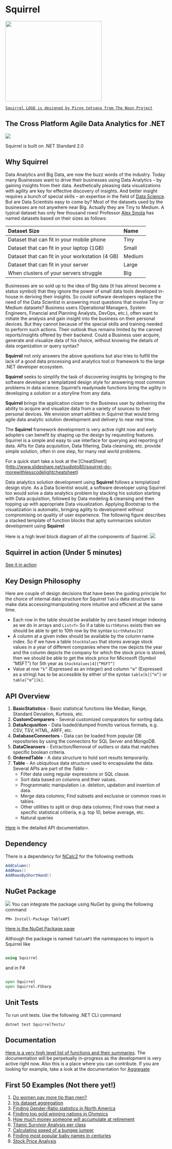 
Squirrel
======== 

<img src="squirrel_logo.png" border="0" height="250" width="300">

[`Squirrel LOGO is designed by Pirog tetyana from The Noun Project`](https://raw.github.com/sudipto80/Squirrel/newb/img/license.txt)

The Cross Platform Agile Data Analytics for .NET 
------------------------------------------------
<img src="https://www.pocketsolution.net/img/mac-linux-windows.png"/>

Squirrel is built on .NET Standard 2.0

<!--<a href="Squirrel"><img src="https://raw.github.com/sudipto80/Squirrel/newb/img/icon_26718.png" align="left" t="100" width="100" ></a>-->


Why Squirrel
------------
Data Analytics and Big Data, are now the buzz words of the industry. Today many Businesses want to drive their businesses using Data Analytics – by gaining insights from their data. Aesthetically pleasing data visualizations with agility are key for effective discovery of insights. And better insight requires a bunch of special skills – an expertise in the field of [Data Science](http://en.wikipedia.org/wiki/Data_science). But are Data Scientists easy to come by?
Most of the datasets used by the businesses are not anywhere near Big. Actually they are Tiny to Medium. A typical dataset has only few thousand rows! Professor [Alex Smola](https://www.linkedin.com/in/smola) has named datasets based on their sizes as follows:

|Dataset Size| Name |
:------------|:------|
|Dataset that can fit in your mobile phone |Tiny |
|Dataset that can fit in your laptop (1GB) |Small |
|Dataset that can fit in your workstation (4 GB) |Medium |
|Dataset that can fit in your server | Large |
|When clusters of your servers struggle| Big|


Businesses are so sold up to the idea of Big data (it has almost become a status symbol) that they ignore the power of small data tools developed in-house in deriving their insights. So could software developers replace the need of the Data Scientist in answering most questions that involve Tiny or Medium datasets?
Business users (Operational Managers, System Engineers, Financial and Planning Analysts, DevOps, etc.), often want to initiate the analysis and gain insight into the
business on their personal devices. But they cannot because of the special skills and training needed to perform such actions. Their outlook thus remains limited by the canned reports/insights offered by their backend. Could a Business user acquire, generate and visualize data of his choice, without knowing the details of data organization or query syntax?

**Squirrel** not only answers the above questions but also tries to fulfill the lack of a good data processing and analytics tool or framework to the large .NET developer ecosystem.

**Squirrel** seeks to simplify the task of discovering insights by bringing to the software developer a templatized design style for answering most common problems in data science. Squirrel’s readymade functions bring the agility in developing a solution or a storyline from any data.

**Squirrel** brings the application closer to the Business user by delivering the ability to acquire and visualize data from a variety of sources to their personal devices. We envision smart abilities in Squirrel that would bring agile data analytic solution development and delivery to near real time.

The **Squirrel** framework development is very active right now and early adopters can benefit by shaping up the design by requesting features. Squirrel is a simple and easy to use interface for querying and reporting of data. APIs for Data acquisition, Data filtering, Data cleansing, etc. provide simple solution, often in one step, for many real world problems. 

For a quick start take a look at the [CheatSheet] (http://www.slideshare.net/sudipto80/squirrel-do-morewithlesscodelightcheatsheet)

Data analytics solution development using **Squirrel** follows a templatized design style. As a Data Scientist would, a software developer using Squirrel too would solve a data analytics problem by stacking his solution starting with Data acquisition, followed by Data modeling & cleansing and then topping up with appropriate Data visualization. Applying Bootstrap to the visualization is automatic, bringing agility to development without compromising on quality of user experience. The following figure describes a stacked template of function blocks that aptly summarizes solution development using **Squirrel**

Here is a high level block diagram of all the components of Squirrel.
<img src="squirrel_block.png"/>

Squirrel in action (Under 5 minutes)
------------------
[See it in action](https://youtu.be/jv1znNEq5h4)



Key Design Philosophy
---------------------
Here are couple of design decisions that have been the guiding principle for the choice of internal data structure for Squirrel ```Table``` data structure to make data accessing/manipulating more intuitive and efficient at the same time.
* Each row in the table should be available by zero based integer indexing as we do in arrays and ```List<T>``` So if a table ```birthRates``` exists then we should be able to get to 10th row by the syntax ```birthRates[9]```
* A column at a given index should be available by the column name index. So if we have a table ```StockValues``` that stores average stock values in a year of different companies where the row depicts the year and the column depicts the company for which the stock price is stored, then we should be able to get the stock price for Microsoft (Symbol “MSFT”) for 5th year as ```StockValues[4][“MSFT”]```
* Value at row ```“k”``` (Expressed as an integer) and column ```“m”``` (Expressed as a string) has to be accessible by either of the syntax ```table[k][“m”]``` or ```table[“m”][k]```.


API Overview
------------

1. **BasicStatistics** - Basic statistical functions like Median, Range, Standard Deviation, Kurtosis, etc.
2. **CustomComparers** - Several customized comparators for sorting data.
3. **DataAcqusition** - Data loaded/dumped from/to various formats, e.g. CSV, TSV, HTML, ARFF, etc.
4. **DatabaseConnectors** - Data can be loaded from popular DB repositories by using the connectors for SQL Server and MongoDB.
5. **DataCleansers** - Extraction/Removal of outliers or data that matches specific boolean criteria.
6. **OrderedTable** - A data structure to hold sort results temporarily.
7. **Table** - An ubiquitous data structure used to encapsulate the data. Several APIs are part of the *Table* -
   * Filter data using regular expressions or SQL clause.
   * Sort data based on columns and their values.
   * Programmatic manipulation i.e. deletion, updation and insertion of data.
   * Merge data columns; Find subsets and exclusive or common rows in tables.
   * Other utilities to split or drop data columns; Find rows that meet a specific statistical critieria, e.g. top 10, below average, etc.
   * Natural queries

[Here](https://raw.github.com/sudipto80/Squirrel/newb/doc/TableAPI.chm) is the detailed API documentation.

Dependency
----------

There is a dependency for [NCalc2](https://github.com/sklose/NCalc2) for the following methods 
```csharp
AddColumn() 
AddRows()
AddRowsByShortHand()
``` 

NuGet Package
-------------
<img src="http://cdn.ws.citrix.com/wp-content/uploads/2011/09/NugetIcon.png"/>
You can integrate the package using NuGet by giving the following command</br>

```
PM> Install-Package TableAPI 
```

[Here is the NuGet Package page](https://www.nuget.org/packages/TableAPI/)

Although the package is named `TableAPI` the namespaces to import is Squirrel like 

```csharp

using Squirrel

``` 

and in F# 

```fsharp 

open Squirrel
open Squirrel.FSharp

```

Unit Tests
----------
To run unit tests. Use the following .NET CLI command 

```batch
dotnet test SquirrelTests/
``` 

Documentation
-------------
[Here is a very high level list of functions and their summaries](https://github.com/sudipto80/Squirrel/blob/master/Documentations/Documentation.md). The documentation will be perpetually in-progress as the development is very active right now. Also this is a place where you can contribute. If you are looking for example, take a look at the documentation for [Aggregate](https://github.com/sudipto80/Squirrel/blob/master/Documentations/Aggregate.md) 



First 50 Examples (Not there yet!)
----------------------------------

1. [Do women pay more tip than men?](https://github.com/sudipto80/Squirrel/blob/master/ScreenCastDemos/example-01.md)
2. [Iris dataset aggregation](https://github.com/sudipto80/Squirrel/blob/master/ScreenCastDemos/example-02.md)
3. [Finding Gender-Ratio statistics in North America](https://github.com/sudipto80/Squirrel/blob/master/ScreenCastDemos/example-03.md)
4. [Finding top gold winning nations in Olympics](https://github.com/sudipto80/Squirrel/blob/master/ScreenCastDemos/example-04.md)
5. [How much money someone will accumulate at retirement](https://github.com/sudipto80/Squirrel/blob/master/ScreenCastDemos/example-05.md)
6. [Titanic Survivor Analysis per class](https://github.com/sudipto80/Squirrel/blob/master/ScreenCastDemos/example-06.md)
7. [Calculating speed of a bungee jumper](https://github.com/sudipto80/Squirrel/blob/master/ScreenCastDemos/example-07.md)
8. [Finding most popular baby names in centuries](https://github.com/sudipto80/Squirrel/blob/master/ScreenCastDemos/example-08.md)
9. [Stock Price Analysis](https://github.com/sudipto80/Squirrel/blob/master/example-09.md)

